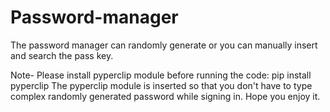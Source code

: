 # Password-manager
The password manager can randomly generate or you can manually insert and search the pass key.

Note- Please install pyperclip module before running the code:
      pip install pyperclip
The pyperclip module is inserted so that you don't have to type complex randomly generated password while signing in.
Hope you enjoy it.
